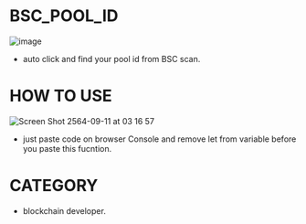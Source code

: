 # BSC_POOL_ID
![image](https://user-images.githubusercontent.com/58971201/132912826-9f41deef-d3a4-463d-aa8b-e51c1648621b.png)

- auto click and find your pool id from BSC scan.

# HOW TO USE
![Screen Shot 2564-09-11 at 03 16 57](https://user-images.githubusercontent.com/58971201/132912653-b8ca38ec-5a66-4c55-8d90-c1839b5437b5.png)

- just paste code on browser Console and remove let from variable before you paste this fucntion.

# CATEGORY
- blockchain developer.
